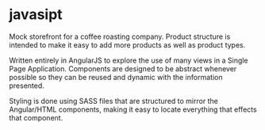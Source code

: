 # javasipt

Mock storefront for a coffee roasting company. Product structure is intended to make it easy to add more products as well as product types.

Written entirely in AngularJS to explore the use of many views in a Single Page Application. Components are designed to be abstract whenever possible so they can be reused and dynamic with the information presented.

Styling is done using SASS files that are structured to mirror the Angular/HTML components, making it easy to locate everything that effects that component.
